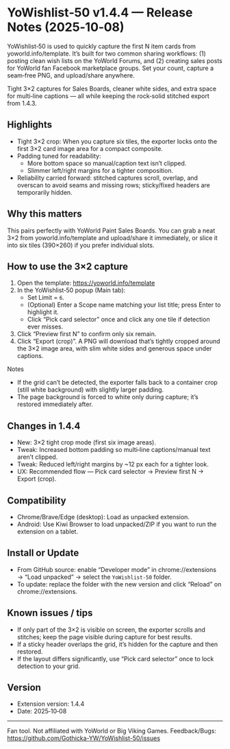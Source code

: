 # YoWishlist‑50 v1.4.4 — Release Notes (2025‑10‑08)

YoWishlist‑50 is used to quickly capture the first N item cards from yoworld.info/template. It’s built for two common sharing workflows: (1) posting clean wish lists on the YoWorld Forums, and (2) creating sales posts for YoWorld fan Facebook marketplace groups. Set your count, capture a seam‑free PNG, and upload/share anywhere.

Tight 3×2 captures for Sales Boards, cleaner white sides, and extra space for multi‑line captions — all while keeping the rock‑solid stitched export from 1.4.3.

## Highlights
- Tight 3×2 crop: When you capture six tiles, the exporter locks onto the first 3×2 card image area for a compact composite.
- Padding tuned for readability:
  - More bottom space so manual/caption text isn’t clipped.
  - Slimmer left/right margins for a tighter composition.
- Reliability carried forward: stitched captures scroll, overlap, and overscan to avoid seams and missing rows; sticky/fixed headers are temporarily hidden.

## Why this matters
This pairs perfectly with YoWorld Paint Sales Boards. You can grab a neat 3×2 from yoworld.info/template and upload/share it immediately, or slice it into six tiles (390×260) if you prefer individual slots.

## How to use the 3×2 capture
1) Open the template: https://yoworld.info/template
2) In the YoWishlist‑50 popup (Main tab):
   - Set Limit = `6`.
   - (Optional) Enter a Scope name matching your list title; press Enter to highlight it.
   - Click “Pick card selector” once and click any one tile if detection ever misses.
3) Click “Preview first N” to confirm only six remain.
4) Click “Export (crop)”. A PNG will download that’s tightly cropped around the 3×2 image area, with slim white sides and generous space under captions.

Notes
- If the grid can’t be detected, the exporter falls back to a container crop (still white background) with slightly larger padding.
- The page background is forced to white only during capture; it’s restored immediately after.

## Changes in 1.4.4
- New: 3×2 tight crop mode (first six image areas).
- Tweak: Increased bottom padding so multi‑line captions/manual text aren’t clipped.
- Tweak: Reduced left/right margins by ~12 px each for a tighter look.
- UX: Recommended flow — Pick card selector → Preview first N → Export (crop).

## Compatibility
- Chrome/Brave/Edge (desktop): Load as unpacked extension.
- Android: Use Kiwi Browser to load unpacked/ZIP if you want to run the extension on a tablet.

## Install or Update
- From GitHub source: enable “Developer mode” in chrome://extensions → “Load unpacked” → select the `YoWishlist-50` folder.
- To update: replace the folder with the new version and click “Reload” on chrome://extensions.

## Known issues / tips
- If only part of the 3×2 is visible on screen, the exporter scrolls and stitches; keep the page visible during capture for best results.
- If a sticky header overlaps the grid, it’s hidden for the capture and then restored.
- If the layout differs significantly, use “Pick card selector” once to lock detection to your grid.

## Version
- Extension version: 1.4.4
- Date: 2025‑10‑08

---
Fan tool. Not affiliated with YoWorld or Big Viking Games. Feedback/Bugs: https://github.com/Gothicka-YW/YoWishlist-50/issues
